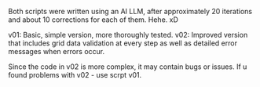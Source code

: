 Both scripts were written using an AI LLM, after approximately 20 iterations and about 10 corrections for each of them. Hehe. xD

v01: Basic, simple version, more thoroughly tested.
v02: Improved version that includes grid data validation at every step as well as detailed error messages when errors occur.

Since the code in v02 is more complex, it may contain bugs or issues. If u found problems with v02 - use scrpt v01.
